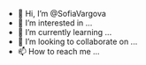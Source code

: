 - 👋 Hi, I’m @SofiaVargova
- 👀 I’m interested in ...
- 🌱 I’m currently learning ...
- 💞️ I’m looking to collaborate on ...
- 📫 How to reach me ...

<!---
SofiaVargova/SofiaVargova is a ✨ special ✨ repository because its `README.md` (this file) appears on your GitHub profile.
You can click the Preview link to take a look at your changes.
--->
